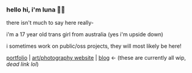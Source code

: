 ### hello hi, i'm luna 👋🏻

there isn't much to say here really-

i'm a 17 year old trans girl from australia (yes i'm upside down)

i sometimes work on public/oss projects, they will most likely be here!

[portfolio](https://lunasky.me) | [art/photography website](https://lunasky.art) | [blog](https://lunasky.xyz) <- (these are currently all wip, *dead link lol*)
